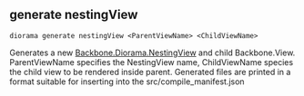 ## generate nestingView

    diorama generate nestingView <ParentViewName> <ChildViewName>

Generates a new [Backbone.Diorama.NestingView](#backbonedioramanestingview)
and child Backbone.View. ParentViewName specifies the NestingView name,
ChildViewName species the child view to be rendered inside parent.
Generated files are printed in a format suitable for inserting into the
src/compile_manifest.json
